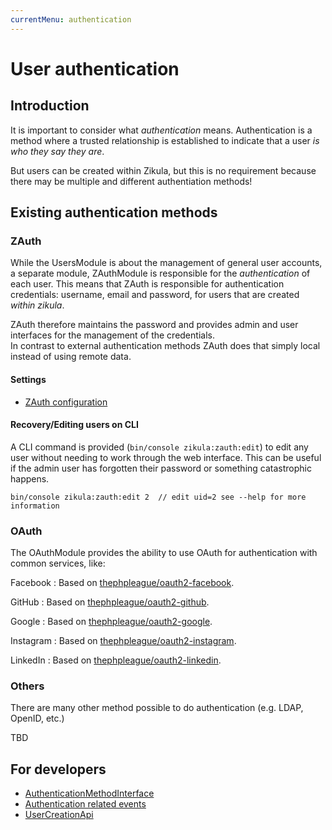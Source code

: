 ```yaml
---
currentMenu: authentication
---
```

# User authentication

## Introduction

It is important to consider what *authentication* means. Authentication is a method where a trusted relationship is 
established to indicate that a user *is who they say they are*.

But users can be created within Zikula, but this is no requirement because there may be multiple and different authentiation methods!

## Existing authentication methods

### ZAuth

While the UsersModule is about the management of general user accounts, a separate module, ZAuthModule is responsible
for the *authentication* of each user. This means that ZAuth is responsible for authentication credentials: username,
email and password, for users that are created *within zikula*.

ZAuth therefore maintains the password and provides admin and user interfaces for the management of the credentials.  
In contrast to external authentication methods ZAuth does that simply local instead of using remote data.

#### Settings

- [ZAuth configuration](ZAuthConfiguration.md)

#### Recovery/Editing users on CLI

A CLI command is provided (`bin/console zikula:zauth:edit`) to edit any user without needing to work through the web
interface. This can be useful if the admin user has forgotten their password or something catastrophic happens.

    bin/console zikula:zauth:edit 2  // edit uid=2 see --help for more information

### OAuth

The OAuthModule provides the ability to use OAuth for authentication with common services, like:

Facebook
: Based on [thephpleague/oauth2-facebook](https://github.com/thephpleague/oauth2-facebook).

GitHub
: Based on [thephpleague/oauth2-github](https://github.com/thephpleague/oauth2-github).

Google
: Based on [thephpleague/oauth2-google](https://github.com/thephpleague/oauth2-google).

Instagram
: Based on [thephpleague/oauth2-instagram](https://github.com/thephpleague/oauth2-instagram).

LinkedIn
: Based on [thephpleague/oauth2-linkedin](https://github.com/thephpleague/oauth2-linkedin).

### Others

There are many other method possible to do authentication (e.g. LDAP, OpenID, etc.)

TBD

## For developers

- [AuthenticationMethodInterface](Dev/AuthenticationMethodInterface.md)
- [Authentication related events](Dev/AuthenticationRelatedEvents.md)
- [UserCreationApi](Dev/UserCreationApi.md)

